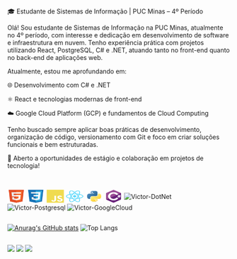 🎓 Estudante de Sistemas de Informação | PUC Minas – 4º Período

Olá! Sou estudante de Sistemas de Informação na PUC Minas, atualmente no 4º período, com interesse e dedicação em desenvolvimento de software e infraestrutura em nuvem. Tenho experiência prática com projetos utilizando React, PostgreSQL, C# e .NET, atuando tanto no front-end quanto no back-end de aplicações web.

Atualmente, estou me aprofundando em:

🌐 Desenvolvimento com C# e .NET

⚛️ React e tecnologias modernas de front-end

☁️ Google Cloud Platform (GCP) e fundamentos de Cloud Computing

Tenho buscado sempre aplicar boas práticas de desenvolvimento, organização de código, versionamento com Git e foco em criar soluções funcionais e bem estruturadas.

🚀 Aberto a oportunidades de estágio e colaboração em projetos de tecnologia!

 ##

<div style="display: inline_block"><br>
  <img align="center" alt="Victor-HTML" height="30" width="40" src="https://raw.githubusercontent.com/devicons/devicon/master/icons/html5/html5-original.svg">
  <img align="center" alt="Victor-CSS" height="30" width="40" src="https://raw.githubusercontent.com/devicons/devicon/master/icons/css3/css3-original.svg">
  <img align="center" alt="Victor-Js" height="30" width="40" src="https://raw.githubusercontent.com/devicons/devicon/master/icons/javascript/javascript-plain.svg">
  <img align="center" alt="Victor-React" height="30" width="40" src="https://raw.githubusercontent.com/devicons/devicon/master/icons/react/react-original.svg">  
  <img align="center" alt="Victor-Python" height="30" width="40" src="https://raw.githubusercontent.com/devicons/devicon/master/icons/python/python-original.svg">
  <img align="center" alt="Victor-Csharp" height="30" width="40" src="https://raw.githubusercontent.com/devicons/devicon/master/icons/csharp/csharp-original.svg">
  <img align="center" alt="Victor-DotNet" height="30" width="40" src="https://cdn.jsdelivr.net/gh/devicons/devicon@latest/icons/dotnetcore/dotnetcore-original.svg" />
  <img align="center" alt="Victor-Postgresql" height="30" width="40" src="https://cdn.jsdelivr.net/gh/devicons/devicon@latest/icons/postgresql/postgresql-original.svg" /> 
  <img align="center" alt="Victor-GoogleCloud"  height="30" width="40"src="https://cdn.jsdelivr.net/gh/devicons/devicon@latest/icons/googlecloud/googlecloud-original.svg" />

</div>
  
  ##

  [![Anurag's GitHub stats](https://github-readme-stats.vercel.app/api?username=VictorAlvss&show_icons=tru&theme=react)](https://github.com/anuraghazra/github-readme-stats)
  ![Top Langs](https://github-readme-stats.vercel.app/api/top-langs/?username=VictorAlvss&layout=compact&show_icons=tru&theme=react)
 
 ##
<div> 
  <a href="https://www.instagram.com/victrralvss/" target="_blank"><img src="https://img.shields.io/badge/-Instagram-%23E4405F?style=for-the-badge&logo=instagram&logoColor=white" target="_blank"></a>
  <a href = "mailto:victor.alvessalcantara@gmail.com"><img src="https://img.shields.io/badge/-Gmail-%23333?style=for-the-badge&logo=gmail&logoColor=white" target="_blank"></a>
  <a href="https://www.linkedin.com/in/victrralvss/" target="_blank"><img src="https://img.shields.io/badge/LinkedIn-0077B5?style=for-the-badge&logo=linkedin&logoColor=white" target="_blank"></a>
</div>

